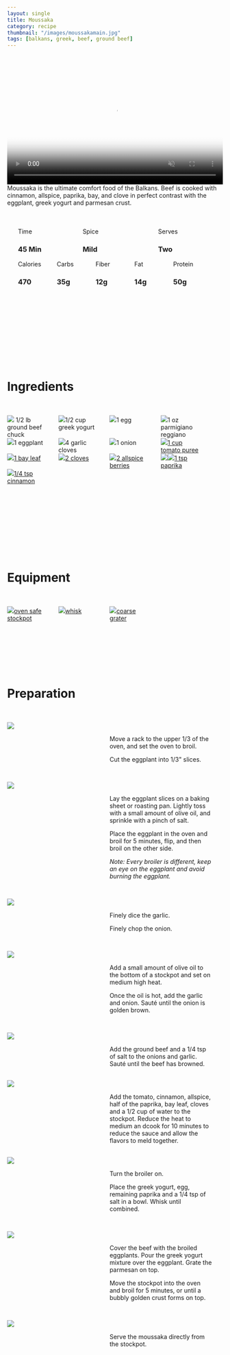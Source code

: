 ```yaml
---
layout: single
title: Moussaka
category: recipe
thumbnail: "/images/moussakamain.jpg"
tags: [balkans, greek, beef, ground beef]
---
```

<div id="spacer"></div>

<div id="backgroundvideo">
  <video width="100%" autoplay loop muted class="banner__video" poster="/images/moussakamain.jpg">
  <source src="/images/moussaka.mp4" type="video/mp4"></video>
</div>

<div id="recipedescription">
Moussaka is the ultimate comfort food of the Balkans. Beef is cooked with cinnamon, allspice, paprika, bay, and clove in perfect contrast with the eggplant, greek yogurt and parmesan crust.</div>

<div id="spacer"></div>

<div id= "recipedetails">
<div id= "time"> Time </div>
<div id= "spice"> Spice </div>
<div id= "serves"> Serves </div>
</div>

<div id= "recipedetails">
<div id= "time"><h3> 45 Min</h3> </div>
<div id= "spice"><h3> Mild</h3> </div>
<div id= "serves"><h3> Two </h3> </div>
</div>

<div id="spacer"></div>

<div id= "nutrition">
<div id="calories"> Calories </div>
<div id="carbs"> Carbs </div>
<div id="fiber"> Fiber </div>
<div id="fat"> Fat </div>
<div id="protein"> Protein </div>
</div>

<div id= "nutrition">
<div id="calories"><h3> 470 </h3> </div>
<div id="carbs"><h3> 35g</h3> </div>
<div id="fiber"><h3> 12g</h3> </div>
<div id="fat"><h3> 14g</h3> </div>
<div id="protein"><h3> 50g</h3> </div>
</div>

<div id= "ingredienthdr">
<h1>Ingredients</h1>
</div>

<div id="ingredients">
<div id="ingredientone"><img src="/images/groundbeef.jpeg"/> 1/2 lb ground beef chuck </div>
<div id="ingredienttwo"><img src="/images/yogurt.jpeg"/>1/2 cup greek yogurt</div>
<div id="ingredientthree"><img src="/images/egg.jpeg"/>1 egg</div>
<div id="ingredientfour"><img src="/images/parmesan.jpeg"/>1 oz parmigiano reggiano</div>
</div>

<div id="ingredients">
<div id="ingredientone"><img src="/images/eggplant.jpeg"/>1 eggplant</div>
<div id="ingredienttwo"><img src="/images/4garlic.jpeg"/>4 garlic cloves</div>
<div id="ingredientthree"><img src="/images/onion.jpeg"/>1 onion</div>
<div id="ingredientfour"><a href="https://www.amazon.com/Cento-Tomato-Puree-28-Ounce-Cans/dp/B001SAWI38/ref=as_li_ss_tl?s=grocery&ie=UTF8&qid=1482333195&sr=1-3&keywords=cento+tomato&linkCode=ll1&tag=cilalime09-20&linkId=ccb14c2a0715f68ddd77ec1f32cb0670"><img src="/images/tomatopuree.jpeg"/>1 cup tomato puree</a></div>
</div>

<div id="ingredients">
<div id="ingredientone"><a href="https://www.amazon.com/Simply-Organic-Certified-0-14-Ounce-Container/dp/B0012BS9F4/ref=as_li_ss_tl?s=grocery&ie=UTF8&qid=1482335352&sr=1-1&keywords=simply+organic+bay&th=1&linkCode=ll1&tag=cilalime09-20&linkId=c8a097e1230c862f6ce966bf3962812b"><img src="/images/bayleaf.jpeg"/>1 bay leaf</a></div>
<div id="ingredienttwo"><a href="https://www.amazon.com/Simply-Organic-Whole-Cloves-Ounce/dp/B00AJRKKI6/ref=as_li_ss_tl?s=grocery&ie=UTF8&qid=1482335321&sr=1-2&keywords=simply+organic+clove&linkCode=ll1&tag=cilalime09-20&linkId=5eaa5767cf3f84fa5636e8d463216e55"><img src="/images/2cloves.jpeg"/>2 cloves</a></div>
<div id="ingredientthree"><a href="https://www.amazon.com/Spicy-World-Spice-Whole-3-5oz/dp/B000JMFCKC/ref=as_li_ss_tl?s=grocery&rps=1&ie=UTF8&qid=1482335223&sr=1-4&keywords=allspice+berries&refinements=p_85:2470955011&linkCode=ll1&tag=cilalime09-20&linkId=91524089cbac4e41762dad3240269fdb"><img src="/images/2allspice.jpeg"/>2 allspice berries</a></div>
<div id="ingredientfour"><a href="https://www.amazon.com/Simply-Organic-Paprika-Certified-Container/dp/B00269YPB8/ref=as_li_ss_tl?ie=UTF8&qid=1482332836&sr=8-4&keywords=paprika&th=1&linkCode=ll1&tag=cilalime09-20&linkId=666143452f32389dcc75ba9ebcddd1b0"><img src="/images/paprika.jpeg"><img src="/images/paprika.jpeg"/>1 tsp paprika</a></div>
</div>

<div id="ingredients">
<div id="ingredientone"><a href="https://www.amazon.com/Simply-Organic-Certified-2-45-Ounce-Container/dp/B000WS1KHM/ref=as_li_ss_tl?s=grocery&ie=UTF8&qid=1482335146&sr=1-3&keywords=simply+organic+cinnamon&linkCode=ll1&tag=cilalime09-20&linkId=c53b25651c8d91b863cfc8aaa14105db"><img src="/images/groundcinnamon.jpeg"/>1/4 tsp cinnamon</a></div>
</div>

<div id= "equipmenthdr">
<h1>Equipment</h1>
</div>

<div id="equipment">
<div id="equipmentone"><a href="https://www.amazon.com/Creuset-Signature-Round-French-Truffle/dp/B0076NOFSC/ref=as_li_ss_tl?s=kitchen&rps=1&ie=UTF8&qid=1481598867&sr=1-38&keywords=le+creuset&refinements=p_85:2470955011&th=1&linkCode=ll1&tag=cilalime09-20&linkId=9987204213f6c7ac4d1e12889972e623"><img src="/images/stockpot.jpeg"/>oven safe stockpot </a></div>
<div id="equipmenttwo"><a href="https://www.amazon.com/Simply-Organic-Certified-0-14-Ounce-Container/dp/B0012BS9F4/ref=as_li_ss_tl?s=grocery&ie=UTF8&qid=1482335352&sr=1-1&keywords=simply+organic+bay&th=1&linkCode=ll1&tag=cilalime09-20&linkId=c8a097e1230c862f6ce966bf3962812b"><img src="/images/whisk.jpeg"/>whisk </a></div>
<div id="equipmentthree"><a href="https://www.amazon.com/Microplane-35009-Medium-Ribbon-Grater/dp/B00009WE3V/ref=as_li_ss_tl?s=kitchen&ie=UTF8&qid=1482039177&sr=1-10&keywords=microplane&linkCode=ll1&tag=cilalime09-20&linkId=e0f7f0f676e7565f4b0f1ff0b4f8c1f6"><img src="/images/coarsegrater.jpeg"/>coarse grater </a></div>
</div>

<div id="preparation">
<h1>Preparation</h1>
</div>

<div id="instruction">
<div id="image"><img src="/images/moussaka1.jpeg"/> </div>
<div id="step">Move a rack to the upper 1/3 of the oven, and set the oven to broil.
<p>Cut the eggplant into 1/3" slices.</p></div>
</div>

<div id="instruction">
<div id="image"><img src="/images/moussaka2.jpeg"/> </div>
<div id="step">Lay the eggplant slices on a baking sheet or roasting pan. Lightly toss with a small amount of olive oil, and sprinkle with a pinch of salt.
<p>Place the eggplant in the oven and broil for 5 minutes, flip, and then broil on the other side.</p>
<p><i>Note: Every broiler is different, keep an eye on the eggplant and avoid burning the eggplant.</i></p></div>
</div>

<div id="instruction">
<div id="image"><img src="/images/moussaka3.jpeg"/> </div>
<div id="step">Finely dice the garlic.
<p>Finely chop the onion.</p></div>
</div>

<div id="instruction">
<div id="image"><img src="/images/moussaka4.jpeg"/> </div>
<div id="step">Add a small amount of olive oil to the bottom of a stockpot and set on medium high heat.
<p>Once the oil is hot, add the garlic and onion. Sauté until the onion is golden brown.</div>
</div>

<div id="instruction">
<div id="image"><img src="/images/moussaka5.jpeg"/> </div>
<div id="step">Add the ground beef and a 1/4 tsp of salt to the onions and garlic. Sauté until the beef has browned.</div>
</div>

<div id="instruction">
<div id="image"><img src="/images/moussaka6.jpeg"/> </div>
<div id="step">Add the tomato, cinnamon, allspice, half of the paprika, bay leaf, cloves and a 1/2 cup of water to the stockpot. Reduce the heat to medium an dcook for 10 minutes to reduce the sauce and allow the flavors to meld together.</div>
</div>

<div id="instruction">
<div id="image"><img src="/images/moussaka7.jpeg"/> </div>
<div id="step">Turn the broiler on. 
<p>Place the greek yogurt, egg, remaining paprika and a 1/4 tsp of salt in a bowl. Whisk until combined.</p></div>
</div>

<div id="instruction">
<div id="image"><img src="/images/moussaka8.jpeg"/> </div>
<div id="step">Cover the beef with the broiled eggplants. Pour the greek yogurt mixture over the eggplant. Grate the parmesan on top.
<p>Move the stockpot into the oven and broil for 5 minutes, or until a bubbly golden crust forms on top.</p></div>
</div>


<div id="instruction">
<div id="image"><img src="/images/moussaka9.jpeg"/> </div>
<div id="step"> Serve the moussaka directly from the stockpot. </div>
</div>

<style>
#backgroundvideo {
  width: 100%;
}
  
#banner__video {
    }

#overlay {
 }

#recipedetails { width: 100%; display:inline-block; float: left;}
#time { width: 30%; float: left; margin-left: 5%}
#spice { width: 30%; float: left;}
#serves { width 30%; float: left; margin-left: 5%;}
.clear {clear:both;}

#spacer {padding-top:50px;}

#nutrition { width: 100%; display:inline-block;}
#calories { width: 18%; float: left; margin-left: 5%;}
#carbs { width: 18%; float: left; margin-left: 0%;}
#fiber { width: 18%; float: left; margin-left: 0%;}
#fat { width: 18%; float: left; margin-left: 0%;}
#protein { width: 18%; float: left; margin-right:5%;}
.clear {clear:both;}

#ingredienthdr { margin-top:200px; margin-bottom: 50px; font-family: $serif;}

#ingredients { width: 95%; display:inline-block;}
#ingredientone { width: 20%; float:left;}
#ingredienttwo { width: 20%; float:left; margin-left: 5%;}
#ingredientthree { width:20%; float:left; margin-left: 5%;}
#ingredientfour { width:20%; float:left; margin-left: 5%;}
.clear {clear:both;}

#equipmenthdr { margin-top:200px; margin-bottom:50px; font-family: $serif;}

#equipment { width: 95%; display:inline-block;}
#equipmentone { width: 20%; float:left;}
#equipmenttwo { width: 20%; float:left; margin-left: 5%;}
#equipmentthree { width:20%; float:left; margin-left: 5%;}
#equipmentfour { width:20%; float:left; margin-left: 5%;}
.clear {clear:both;}

#preparation { margin-top: 150px; margin-bottom: 50px; font-family: $serif;}

#instruction { width:95%; display:inline-block;}
#image { width: 40%; float:left;}
#step { width: 50%; float:right; margin-top: 30px; margin-bottom: 30px;}
.clear {clear:both;}
</style>
